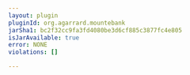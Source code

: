 ```yaml
---
layout: plugin
pluginId: org.agarrard.mountebank
jarSha1: bc2f32cc9fa3fd4080be3d6cf885c3877fc4e805
isJarAvailable: true
error: NONE
violations: []

---
```

